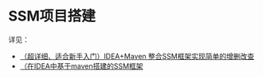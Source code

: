 # SSM项目搭建
详见：
- [（超详细、适合新手入门）IDEA+Maven 整合SSM框架实现简单的增删改查](https://blog.csdn.net/khxu666/article/details/79851070)
- [（在IDEA中基于maven搭建的SSM框架](https://blog.csdn.net/wangwhe/article/details/80108180)
